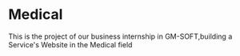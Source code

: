# Medical
This is the project of our business internship in GM-SOFT,building a Service's Website in the Medical field
